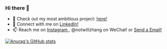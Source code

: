 ### Hi there 👋

<!--
**notwz/notwz** is a ✨ _special_ ✨ repository because its `README.md` (this file) appears on your GitHub profile.

Here are some ideas to get you started:

- 🔭 I’m currently working on ...
- 🌱 I’m currently learning ...
- 👯 I’m looking to collaborate on ...
- 🤔 I’m looking for help with ...
- 💬 Ask me about ...
- 📫 How to reach me: ...
- 😄 Pronouns: ...
- ⚡ Fun fact: ...
-->

- 🔭 Check out my most ambitious project: <a href="https://chinadelightmd.com"> here! </a> 
- 👔 Connect with me on <a href="https://www.linkedin.com/in/notwz/"> LinkedIn! </a>
- 📫 Reach me on <a href="https://www.instagram.com/notwillzhang/"> Instagram </a>, @notwillzhang on WeChat! or <a href = "mailto: wz282@cornell.edu"> Send a Email! </a>


[![Anurag's GitHub stats](https://github-readme-stats.vercel.app/api?username=notwz&count_private=true&hide=star,contribss&show_icons=true&theme=dark)](https://github.com/anuraghazra/github-readme-stats)

